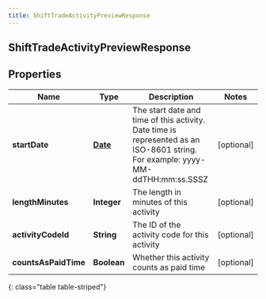 ```yaml
---
title: ShiftTradeActivityPreviewResponse
---
```

## ShiftTradeActivityPreviewResponse


## Properties

| Name | Type | Description | Notes |
| ------------ | ------------- | ------------- | ------------- |
| **startDate** | [**Date**](Date.html) | The start date and time of this activity. Date time is represented as an ISO-8601 string. For example: yyyy-MM-ddTHH:mm:ss.SSSZ |  [optional] |
| **lengthMinutes** | **Integer** | The length in minutes of this activity |  [optional] |
| **activityCodeId** | **String** | The ID of the activity code for this activity |  [optional] |
| **countsAsPaidTime** | **Boolean** | Whether this activity counts as paid time |  [optional] |
{: class="table table-striped"}




